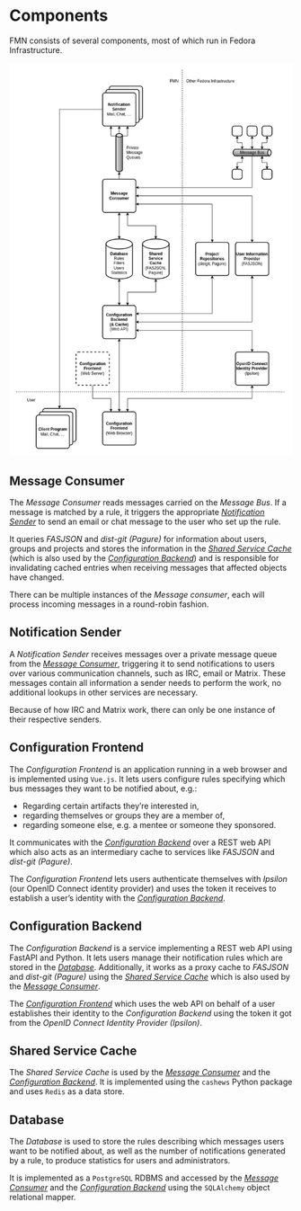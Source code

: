 # Components

FMN consists of several components, most of which run in Fedora Infrastructure.

![Components of FMN](images/fmn-components.png)

## Message Consumer

The *Message Consumer* reads messages carried on the *Message Bus*. If a message is matched by a
rule, it triggers the appropriate [*Notification Sender*](#notification-sender) to send an email or
chat message to the user who set up the rule.

It queries *FASJSON* and *dist-git (Pagure)* for information about users, groups and projects and
stores the information in the [*Shared Service Cache*](#shared-service-cache) (which is also used by
the [*Configuration Backend*](#configuration-backend)) and is responsible for invalidating cached
entries when receiving messages that affected objects have changed.

There can be multiple instances of the *Message consumer*, each will process incoming messages in a
round-robin fashion.

## Notification Sender

A *Notification Sender* receives messages over a private message queue from the [*Message
Consumer*](#message-consumer), triggering it to send notifications to users over various
communication channels, such as IRC, email or Matrix. These messages contain all information a
sender needs to perform the work, no additional lookups in other services are necessary.

Because of how IRC and Matrix work, there can only be one instance of their respective senders.

## Configuration Frontend

The *Configuration Frontend* is an application running in a web browser and is implemented using
`Vue.js`. It lets users configure rules specifying which bus messages they want to be notified about,
e.g.:

- Regarding certain artifacts they’re interested in,
- regarding themselves or groups they are a member of,
- regarding someone else, e.g. a mentee or someone they sponsored.

It communicates with the [*Configuration Backend*](#configuration-backend) over a REST web API which
also acts as an intermediary cache to services like *FASJSON* and *dist-git (Pagure)*.

The *Configuration Frontend* lets users authenticate themselves with *Ipsilon* (our OpenID Connect
identity provider) and uses the token it receives to establish a user’s identity with the
[*Configuration Backend*](#configuration-backend).

## Configuration Backend

The *Configuration Backend* is a service implementing a REST web API using FastAPI and Python. It
lets users manage their notification rules which are stored in the [*Database*](#database).
Additionally, it works as a proxy cache to *FASJSON* and *dist-git (Pagure)* using the [*Shared
Service Cache*](#shared-service-cache) which is also used by the [*Message
Consumer*](#message-consumer).

The [*Configuration Frontend*](#configuration-frontend) which uses the web API on behalf of a user
establishes their identity to the *Configuration Backend* using the token it got from the *OpenID
Connect Identity Provider (Ipsilon)*.

## Shared Service Cache

The *Shared Service Cache* is used by the [*Message Consumer*](#message-consumer) and the
[*Configuration Backend*](#configuration-backend). It is implemented using the `cashews` Python
package and uses `Redis` as a data store.

## Database

The *Database* is used to store the rules describing which messages users want to be notified about,
as well as the number of notifications generated by a rule, to produce statistics for users and
administrators.

It is implemented as a `PostgreSQL` RDBMS and accessed by the [*Message
Consumer*](#message-consumer) and the [*Configuration Backend*](#configuration-backend) using the
`SQLAlchemy` object relational mapper.
